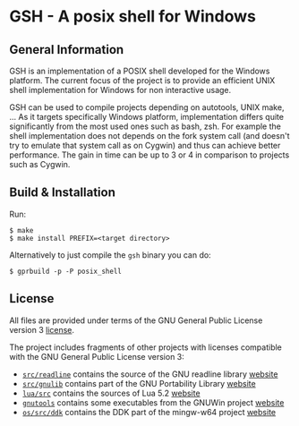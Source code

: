 GSH - A posix shell for Windows
===============================

General Information
-------------------

GSH is an implementation of a POSIX shell developed for the Windows platform.
The current focus of the project is to provide an efficient UNIX shell
implementation for Windows for non interactive usage.

GSH can be used to compile projects depending on autotools, UNIX make, ...
As it targets specifically Windows platform, implementation differs quite
significantly from the most used ones such as bash, zsh. For example the
shell implementation does not depends on the fork system call (and doesn't try
to emulate that system call as on Cygwin) and thus can achieve better
performance. The gain in time can be up to 3 or 4 in comparison to projects
such as Cygwin.

Build & Installation
--------------------

Run:

    $ make
    $ make install PREFIX=<target directory>

Alternatively to just compile the `gsh` binary you can do:

    $ gprbuild -p -P posix_shell

License
-------

All files are provided under terms of the GNU General Public License version 3
[license](http://www.gnu.org/licenses/gpl-3.0.en.html).

The project includes fragments of other projects with licenses compatible
with the GNU General Public License version 3:

* [`src/readline`](src/readline) contains the source of the GNU readline
  library [website](https://cnswww.cns.cwru.edu/php/chet/readline/rltop.html)
* [`src/gnulib`](src/gnulib) contains part of the GNU Portability Library
  [website](https://www.gnu.org/software/gnulib/)
* [`lua/src`](lua/src) contains the sources of Lua 5.2
  [website](http://www.lua.org/)
* [`gnutools`](gnutools) contains some executables from the GNUWin project
  [website](http://gnuwin32.sourceforge.net/)
* [`os/src/ddk`](os/src/ddk) contains the DDK part of the mingw-w64 project
  [website](http://mingw-w64.org/doku.php)
